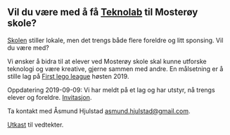 ## Vil du være med å få [Teknolab](http://www.teknolabskole.no/) til Mosterøy skole?


[Skolen](https://www.minskole.no/mosteroy) stiller lokale, men det trengs både flere foreldre og litt sponsing. Vil du være med?

Vi ønsker å bidra til at elever ved Mosterøy skole skal kunne utforske teknologi og være kreative, gjerne sammen med andre. En målsetning er å stille lag på [First lego league](https://hjernekraft.org/fll/om-first-lego-league) høsten 2019. 

Oppdatering 2019-09-09: Vi har meldt på et lag og har utstyr, nå trengs elever og foreldre. [Invitasjon](fll2019-invitasjon.pdf).

Ta kontakt med Åsmund Hjulstad <asmund.hjulstad@gmail.com>.

[Utkast](https://docs.google.com/document/d/e/2PACX-1vRGzbXsYMkOXNJwGPfrG86hNOal7nqwKyVekjvRiYUDMdyPzpSV28p748_JoBI3bECPgKIRFToGuSr4/pub) til vedtekter.
